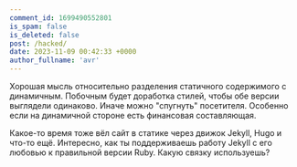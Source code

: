 ```yaml
---
comment_id: 1699490552801
is_spam: false
is_deleted: false
post: /hacked/
date: 2023-11-09 00:42:33 +0000
author_fullname: 'avr'
---
```


Хорошая мысль относительно разделения статичного содержимого с динамичным. Побочным будет доработка стилей, чтобы обе версии выглядели одинаково. Иначе можно "спугнуть" посетителя. Особенно если на динамичной стороне есть финансовая составляющая.

Какое-то время тоже вёл сайт в статике через движок Jekyll, Hugo и что-то ещё. Интересно, как ты поддерживаешь работу Jekyll с его любовью к правильной версии Ruby. Какую связку используешь?
